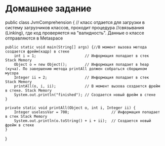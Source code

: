 # Домашнее задание

public class JvmComprehension {
    // класс отдается для загрузки в систему загрузчиков классов, проходит процедура
    //связывания (Linking), где код проверяется на "валидность". Данные о классе отправляются в Metaspace


    public static void main(String[] args) {//В момент вызова метода создается фрейм(кадр) в стеке
        int i = 1;                      // Информация попадает в стек Stack Memory
        Object o = new Object();        // Информация попадает в heap (куча). По завершению метода printAll должен собраться сборщиком мусора
        Integer ii = 2;                 // Информация попадает в стек Stack Memory
        printAll(o, i, ii);             // В момент вызова создается фрейм в стеке. Stack Memory
        System.out.println("finished"); // Создается новый фрейм в стеке
    }

    private static void printAll(Object o, int i, Integer ii) {
        Integer uselessVar = 700;                   // Информация попадает в стек Stack Memory
        System.out.println(o.toString() + i + ii);  // Создается новый фрейм в стеке
    }
}